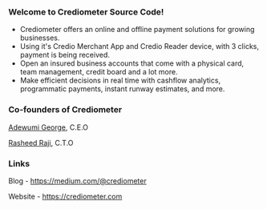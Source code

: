 ### Welcome to Crediometer Source Code!
- Crediometer offers an online and offline payment solutions for growing businesses.
- Using it's Credio Merchant App and Credio Reader device, with 3 clicks, payment is being received.
- Open an insured business accounts that come with a physical card, team management, credit board and a lot more.
- Make efficient decisions in real time with cashflow analytics, programmatic payments, instant runway estimates, and more.

### Co-founders of Crediometer
[Adewumi George](https://www.linkedin.com/in/adewumigeorge/), C.E.O

[Rasheed Raji](https://www.linkedin.com/in/rasheed-raji-56952314a/), C.T.O


### Links
Blog - https://medium.com/@crediometer

Website - https://crediometer.com

<!--

**Here are some ideas to get you started:**

🙋‍♀️ A short introduction - what is your organization all about?
🌈 Contribution guidelines - how can the community get involved?
👩‍💻 Useful resources - where can the community find your docs? Is there anything else the community should know?
🍿 Fun facts - what does your team eat for breakfast?
🧙 Remember, you can do mighty things with the power of [Markdown](https://guides.github.com/features/mastering-markdown/)
-->
